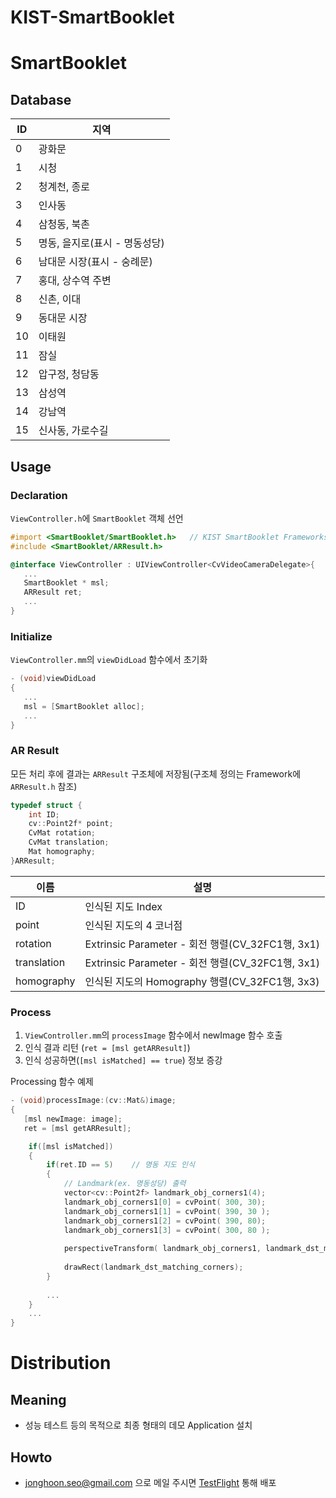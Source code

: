 KIST-SmartBooklet
=================

# SmartBooklet
## Database

ID | 지역 
---|------- 
0 | 광화문 
1 | 시청 
2 | 청계천, 종로
3 | 인사동
4 | 삼청동, 북촌
5 | 명동, 을지로(표시 - 명동성당)
6 | 남대문 시장(표시 - 숭례문)
7 | 홍대, 상수역 주변
8 | 신촌, 이대
9 | 동대문 시장
10 | 이태원
11 | 잠실
12 | 압구정, 청담동
13 | 삼성역
14 | 강남역
15 | 신사동, 가로수길


## Usage

### Declaration
`ViewController.h`에 `SmartBooklet` 객체 선언
```Objective-C
#import <SmartBooklet/SmartBooklet.h>   // KIST SmartBooklet Frameworks header
#include <SmartBooklet/ARResult.h>

@interface ViewController : UIViewController<CvVideoCameraDelegate>{
   ...
   SmartBooklet * msl;
   ARResult ret;
   ...
}
```

### Initialize
`ViewController.mm`의 `viewDidLoad` 함수에서 초기화
```Objective-C
- (void)viewDidLoad
{
   ...
   msl = [SmartBooklet alloc];
   ...
}
```

### AR Result
모든 처리 후에 결과는 `ARResult` 구조체에 저장됨(구조체 정의는 Framework에 `ARResult.h` 참조)
```Objective-C
typedef struct {
    int ID;
    cv::Point2f* point;
    CvMat rotation;
    CvMat translation;
    Mat homography;
}ARResult;
```
이름 | 설명
-----|----------
 ID | 인식된 지도 Index 
 point | 인식된 지도의 4 코너점 
 rotation | Extrinsic Parameter - 회전 행렬(CV_32FC1행, 3x1) 
 translation | Extrinsic Parameter - 회전 행렬(CV_32FC1행, 3x1) 
 homography | 인식된 지도의 Homography 행렬(CV_32FC1행, 3x3) 



### Process
1. `ViewController.mm`의 `processImage` 함수에서 newImage 함수 호출
1. 인식 결과 리턴 (`ret = [msl getARResult]`)
1. 인식 성공하면(`[msl isMatched] == true`) 정보 증강

Processing 함수 예제
```Objective-C
- (void)processImage:(cv::Mat&)image;
{
   [msl newImage: image];
   ret = [msl getARResult];

    if([msl isMatched])
    {
        if(ret.ID == 5)    // 명동 지도 인식
        {
            // Landmark(ex. 명동성당) 출력
            vector<cv::Point2f> landmark_obj_corners1(4);
            landmark_obj_corners1[0] = cvPoint( 300, 30);
            landmark_obj_corners1[1] = cvPoint( 390, 30 );
            landmark_obj_corners1[2] = cvPoint( 390, 80);
            landmark_obj_corners1[3] = cvPoint( 300, 80 );
            
            perspectiveTransform( landmark_obj_corners1, landmark_dst_matching_corners, ret.homography);
            
            drawRect(landmark_dst_matching_corners);
        }
        
        ...
    }
    ...
}
```



# Distribution
## Meaning
- 성능 테스트 등의 목적으로 최종 형태의 데모 Application 설치

## Howto
- jonghoon.seo@gmail.com 으로 메일 주시면 [TestFlight](https://www.testflightapp.com/) 통해 배포
